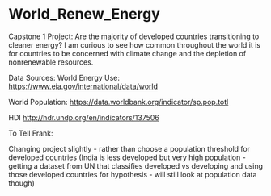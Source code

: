 # World_Renew_Energy
Capstone 1 Project: Are the majority of developed countries transitioning to cleaner energy?
I am curious to see how common throughout the world it is for countries to be concerned with climate change and the depletion of nonrenewable resources.

Data Sources: 
World Energy Use:
​https://www.eia.gov/international/data/world

World Population:
https://data.worldbank.org/indicator/sp.pop.totl

HDI
http://hdr.undp.org/en/indicators/137506

To Tell Frank:

Changing project slightly - rather than choose a population threshold for developed countries (India is less developed but very high population - getting a dataset from UN that classifies developed vs developing and using those developed countries for hypothesis - will still look at population data though)